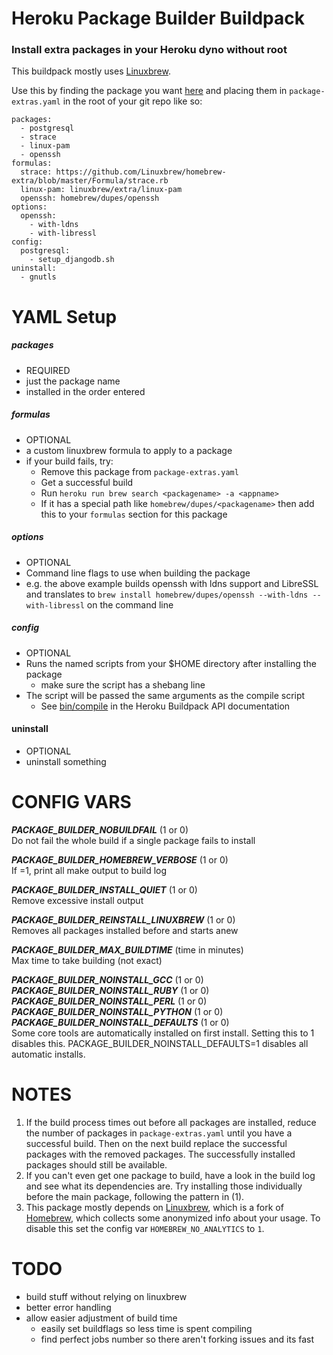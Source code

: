 # Heroku Package Builder Buildpack
### Install extra packages in your Heroku dyno without root

This buildpack mostly uses [Linuxbrew](https://github.com/Linuxbrew/brew).

Use this by finding the package you want [here](http://brewformulas.org/search?utf8=%E2%9C%93&search%5Bterm%5D=&commit=Search) and placing them in `package-extras.yaml` in the root of your git repo like so:
```
packages:
  - postgresql
  - strace
  - linux-pam
  - openssh
formulas:
  strace: https://github.com/Linuxbrew/homebrew-extra/blob/master/Formula/strace.rb
  linux-pam: linuxbrew/extra/linux-pam
  openssh: homebrew/dupes/openssh
options:
  openssh: 
    - with-ldns
    - with-libressl
config:
  postgresql:
    - setup_djangodb.sh
uninstall:
  - gnutls
```
YAML Setup
==========
##### packages
- REQUIRED
- just the package name
- installed in the order entered
##### formulas
- OPTIONAL
- a custom linuxbrew formula to apply to a package
- if your build fails, try:
  - Remove this package from `package-extras.yaml`
  - Get a successful build
  - Run `heroku run brew search <packagename> -a <appname>`
  - If it has a special path like `homebrew/dupes/<packagename>` then add this to your `formulas` section for this package
##### options
- OPTIONAL
- Command line flags to use when building the package
- e.g. the above example builds openssh with ldns support and LibreSSL and translates to `brew install homebrew/dupes/openssh --with-ldns --with-libressl` on the command line
##### config
- OPTIONAL
- Runs the named scripts from your $HOME directory after installing the package
  - make sure the script has a shebang line
- The script will be passed the same arguments as the compile script
  - See [bin/compile](https://devcenter.heroku.com/articles/buildpack-api#bin-compile) in the Heroku Buildpack API documentation
#### uninstall
- OPTIONAL
- uninstall something

CONFIG VARS
===========
__*PACKAGE_BUILDER_NOBUILDFAIL*__ (1 or 0)<br>
Do not fail the whole build if a single package fails to install

__*PACKAGE_BUILDER_HOMEBREW_VERBOSE*__ (1 or 0)<br>
If =1, print all make output to build log

__*PACKAGE_BUILDER_INSTALL_QUIET*__ (1 or 0)<br>
Remove excessive install output

__*PACKAGE_BUILDER_REINSTALL_LINUXBREW*__ (1 or 0)<br>
Removes all packages installed before and starts anew

__*PACKAGE_BUILDER_MAX_BUILDTIME*__ (time in minutes)<br>
Max time to take building (not exact)

__*PACKAGE_BUILDER_NOINSTALL_GCC*__ (1 or 0)<br>
__*PACKAGE_BUILDER_NOINSTALL_RUBY*__ (1 or 0)<br>
__*PACKAGE_BUILDER_NOINSTALL_PERL*__ (1 or 0)<br>
__*PACKAGE_BUILDER_NOINSTALL_PYTHON*__ (1 or 0)<br>
__*PACKAGE_BUILDER_NOINSTALL_DEFAULTS*__ (1 or 0)<br>
Some core tools are automatically installed on first install. Setting this to 1 disables this. PACKAGE_BUILDER_NOINSTALL_DEFAULTS=1 disables all automatic installs.

NOTES
====
1. If the build process times out before all packages are installed, reduce the number of packages in `package-extras.yaml` until you have a successful build. Then on the next build replace the successful packages with the removed packages. The successfully installed packages should still be available.
2. If you can't even get one package to build, have a look in the build log and see what its dependencies are. Try installing those individually before the main package, following the pattern in (1).
3. This package mostly depends on [Linuxbrew](https://github.com/Linuxbrew/brew), which is a fork of  [Homebrew](https://github.com/Homebrew/brew), which collects some anonymized info about your usage. To disable this set the config var `HOMEBREW_NO_ANALYTICS` to `1`.

TODO
====
- build stuff without relying on linuxbrew
- better error handling
- allow easier adjustment of build time
  - easily set buildflags so less time is spent compiling
  - find perfect jobs number so there aren't forking issues and its fast

